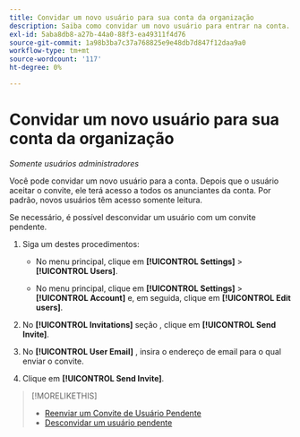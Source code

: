 ```yaml
---
title: Convidar um novo usuário para sua conta da organização
description: Saiba como convidar um novo usuário para entrar na conta.
exl-id: 5aba8db8-a27b-44a0-88f3-ea49311f4d76
source-git-commit: 1a98b3ba7c37a768825e9e48db7d847f12daa9a0
workflow-type: tm+mt
source-wordcount: '117'
ht-degree: 0%

---
```


# Convidar um novo usuário para sua conta da organização

*Somente usuários administradores*

Você pode convidar um novo usuário para a conta. Depois que o usuário aceitar o convite, ele terá acesso a todos os anunciantes da conta. Por padrão, novos usuários têm acesso somente leitura.

Se necessário, é possível desconvidar um usuário com um convite pendente.

1. Siga um destes procedimentos:

   * No menu principal, clique em **[!UICONTROL Settings]** > **[!UICONTROL Users]**.

   * No menu principal, clique em **[!UICONTROL Settings]** > **[!UICONTROL Account]** e, em seguida, clique em **[!UICONTROL Edit users]**.

1. No **[!UICONTROL Invitations]** seção , clique em **[!UICONTROL Send Invite]**.

1. No **[!UICONTROL User Email]** , insira o endereço de email para o qual enviar o convite.

1. Clique em **[!UICONTROL Send Invite]**.

>[!MORELIKETHIS]
>
>* [Reenviar um Convite de Usuário Pendente](user-resend-invite.md)
>* [Desconvidar um usuário pendente](user-uninvite.md)


<!-- >* [Edit User Permissions or Delete a User](user-edit.md) -->
